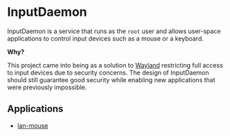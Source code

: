 InputDaemon
===========

InputDaemon is a service that runs as the `root` user and allows user-space
applications to control input devices such as a mouse or a keyboard.

**Why?**

This project came into being as a solution to [Wayland][1] restricting full
access to input devices due to security concerns. The design of InputDaemon
should still guarantee good security while enabling new applications that were
previously impossible.

[1]: https://wayland.freedesktop.org/

## Applications

 - [lan-mouse][2]

[2]: https://github.com/feschber/lan-mouse/pull/297
